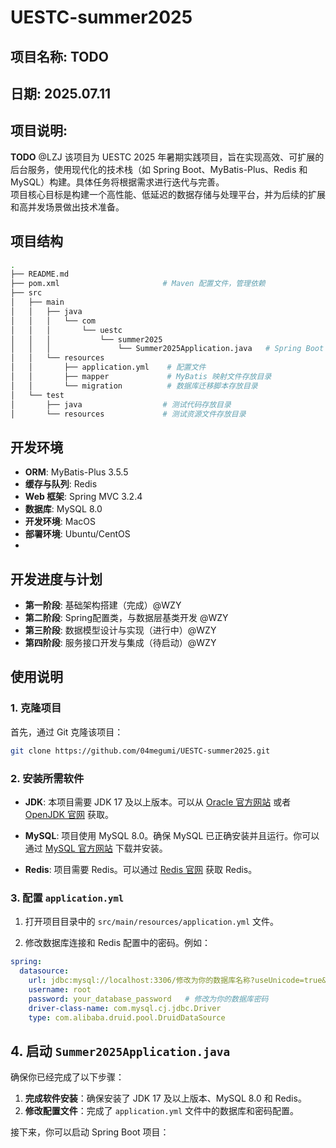# UESTC-summer2025

## 项目名称: TODO
## 日期: 2025.07.11

## 项目说明:
**TODO**  @LZJ
该项目为 UESTC 2025 年暑期实践项目，旨在实现高效、可扩展的后台服务，使用现代化的技术栈（如 Spring Boot、MyBatis-Plus、Redis 和 MySQL）构建。具体任务将根据需求进行迭代与完善。  
项目核心目标是构建一个高性能、低延迟的数据存储与处理平台，并为后续的扩展和高并发场景做出技术准备。

## 项目结构

```bash
.
├── README.md
├── pom.xml                       # Maven 配置文件，管理依赖
├── src
│   ├── main
│   │   ├── java
│   │   │   └── com
│   │   │       └── uestc
│   │   │           └── summer2025
│   │   │               └── Summer2025Application.java   # Spring Boot 启动类
│   │   └── resources
│   │       ├── application.yml    # 配置文件
│   │       ├── mapper             # MyBatis 映射文件存放目录
│   │       └── migration          # 数据库迁移脚本存放目录
│   └── test
│       ├── java                  # 测试代码存放目录
│       └── resources             # 测试资源文件存放目录
```

## 开发环境

- **ORM**: MyBatis-Plus 3.5.5
- **缓存与队列**: Redis
- **Web 框架**: Spring MVC 3.2.4
- **数据库**: MySQL 8.0
- **开发环境**: MacOS
- **部署环境**: Ubuntu/CentOS
- 
## 开发进度与计划

- **第一阶段**: 基础架构搭建（完成）@WZY
- **第二阶段**: Spring配置类，与数据层基类开发 @WZY
- **第三阶段**: 数据模型设计与实现（进行中）@WZY
- **第四阶段**: 服务接口开发与集成（待启动）@WZY


## 使用说明

### 1. 克隆项目

首先，通过 Git 克隆该项目：

```bash
git clone https://github.com/04megumi/UESTC-summer2025.git
```

### 2. 安装所需软件

- **JDK**: 本项目需要 JDK 17 及以上版本。可以从 [Oracle 官方网站](https://www.oracle.com/java/technologies/javase-jdk17-downloads.html) 或者 [OpenJDK 官网](https://openjdk.java.net/) 获取。

- **MySQL**: 项目使用 MySQL 8.0。确保 MySQL 已正确安装并且运行。你可以通过 [MySQL 官方网站](https://dev.mysql.com/downloads/) 下载并安装。

- **Redis**: 项目需要 Redis。可以通过 [Redis 官网](https://redis.io/download) 获取 Redis。

### 3. 配置 `application.yml`

1. 打开项目目录中的 `src/main/resources/application.yml` 文件。

2. 修改数据库连接和 Redis 配置中的密码。例如：

```yaml
spring:
  datasource:
    url: jdbc:mysql://localhost:3306/修改为你的数据库名称?useUnicode=true&characterEncoding=UTF-8&serverTimezone=Asia/Shanghai
    username: root
    password: your_database_password   # 修改为你的数据库密码
    driver-class-name: com.mysql.cj.jdbc.Driver
    type: com.alibaba.druid.pool.DruidDataSource
```

## 4. 启动 `Summer2025Application.java`

确保你已经完成了以下步骤：

1. **完成软件安装**：确保安装了 JDK 17 及以上版本、MySQL 8.0 和 Redis。
2. **修改配置文件**：完成了 `application.yml` 文件中的数据库和密码配置。

接下来，你可以启动 Spring Boot 项目：
